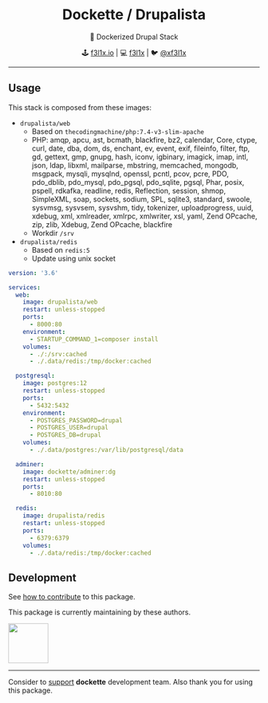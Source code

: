 <h1 align=center>Dockette / Drupalista</h1>

<p align=center>
   🐳 Dockerized Drupal Stack
</p>

<p align=center>
🕹 <a href="https://f3l1x.io">f3l1x.io</a> | 💻 <a href="https://github.com/f3l1x">f3l1x</a> | 🐦 <a href="https://twitter.com/xf3l1x">@xf3l1x</a>
</p>

-----

## Usage

This stack is composed from these images:

- `drupalista/web`
  - Based on `thecodingmachine/php:7.4-v3-slim-apache`
  - PHP: amqp, apcu, ast, bcmath, blackfire, bz2, calendar, Core, ctype, curl, date, dba, dom, ds, enchant, ev, event, exif, fileinfo, filter, ftp, gd, gettext, gmp, gnupg, hash, iconv, igbinary, imagick, imap, intl, json, ldap, libxml, mailparse, mbstring, memcached, mongodb, msgpack, mysqli, mysqlnd, openssl, pcntl, pcov, pcre, PDO, pdo_dblib, pdo_mysql, pdo_pgsql, pdo_sqlite, pgsql, Phar, posix, pspell, rdkafka, readline, redis, Reflection, session, shmop, SimpleXML, soap, sockets, sodium, SPL, sqlite3, standard, swoole, sysvmsg, sysvsem, sysvshm, tidy, tokenizer, uploadprogress, uuid, xdebug, xml, xmlreader, xmlrpc, xmlwriter, xsl, yaml, Zend OPcache, zip, zlib, Xdebug, Zend OPcache, blackfire
  - Workdir `/srv`
- `drupalista/redis`
  - Based on `redis:5`
  - Update using unix socket

```yaml
version: '3.6'

services:
  web:
    image: drupalista/web
    restart: unless-stopped
    ports:
      - 8000:80
    environment:
      - STARTUP_COMMAND_1=composer install
    volumes:
      - ./:/srv:cached
      - ./.data/redis:/tmp/docker:cached

  postgresql:
    image: postgres:12
    restart: unless-stopped
    ports:
      - 5432:5432
    environment:
      - POSTGRES_PASSWORD=drupal
      - POSTGRES_USER=drupal
      - POSTGRES_DB=drupal
    volumes:
      - ./.data/postgres:/var/lib/postgresql/data

  adminer:
    image: dockette/adminer:dg
    restart: unless-stopped
    ports:
      - 8010:80

  redis:
    image: drupalista/redis
    restart: unless-stopped
    ports:
      - 6379:6379
    volumes:
      - ./.data/redis:/tmp/docker:cached
```

## Development

See [how to contribute](https://contributte.org/contributing.html) to this package.

This package is currently maintaining by these authors.

<a href="https://github.com/f3l1x">
    <img width="80" height="80" src="https://avatars2.githubusercontent.com/u/538058?v=3&s=80">
</a>

-----

Consider to [support](https://contributte.org/partners.html) **dockette** development team.
Also thank you for using this package.
